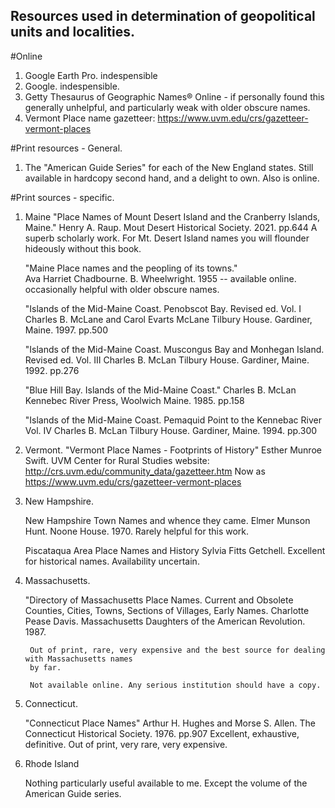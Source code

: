 ## Resources used in determination of geopolitical units and localities.

#Online
1. Google Earth Pro. indespensible
2. Google. indespensible.
3. Getty Thesaurus of Geographic Names® Online - if personally found this generally unhelpful, and particularly weak with older obscure names.
4. Vermont Place name gazetteer: https://www.uvm.edu/crs/gazetteer-vermont-places

#Print resources - General.
1. The "American Guide Series" for each of the New England states. Still available in hardcopy second hand, and a delight to own. Also is online.

#Print sources - specific.
1. Maine
	"Place Names of Mount Desert Island and the Cranberry Islands, Maine."
		Henry A. Raup. Mout Desert Historical Society. 2021. pp.644
		A superb scholarly work. For Mt. Desert Island names you will flounder hideously without this book.

	"Maine Place names and the peopling  of its towns."  
		Ava Harriet Chadbourne. B. Wheelwright. 1955 -- available online.
		occasionally helpful with older obscure names.

	"Islands of the Mid-Maine Coast. Penobscot Bay. Revised ed. Vol. I
		Charles B. McLane and Carol Evarts McLane
		Tilbury House. Gardiner, Maine. 1997. pp.500

	"Islands of the Mid-Maine Coast. Muscongus Bay and Monhegan Island. Revised ed. Vol. III
		Charles B. McLan
		Tilbury House. Gardiner, Maine. 1992. pp.276

	"Blue Hill Bay. Islands of the Mid-Maine Coast." 
		Charles B. McLan
		Kennebec River Press, Woolwich Maine. 1985. pp.158

	"Islands of the Mid-Maine Coast. Pemaquid Point to the Kennebac River Vol. IV
		Charles B. McLan
		Tilbury House. Gardiner, Maine. 1994. pp.300
	
2. Vermont.
	"Vermont Place Names - Footprints of History"
	Esther Munroe Swift.
	UVM Center for Rural Studies website: http://crs.uvm.edu/community_data/gazetteer.htm
	Now as https://www.uvm.edu/crs/gazetteer-vermont-places

3. New Hampshire.

	New Hampshire Town Names and whence they came.
	Elmer Munson Hunt. Noone House. 1970. 
	Rarely helpful for this work.

	Piscataqua Area Place Names and History
	Sylvia Fitts Getchell.
	Excellent for historical names.
	Availability uncertain.

4. Massachusetts.

	"Directory of Massachusetts Place Names.
		Current and Obsolete Counties, Cities, Towns, Sections of Villages, Early Names.
		Charlotte Pease Davis. Massachusetts Daughters of the American Revolution. 1987.

		Out of print, rare, very expensive and the best source for dealing with Massachusetts names
		by far.

		Not available online. Any serious institution should have a copy.

5. Connecticut.

	"Connecticut Place Names"
	Arthur H. Hughes and Morse S. Allen.
	The Connecticut Historical Society. 1976. pp.907
	Excellent, exhaustive, definitive.
	Out of print, very rare, very expensive.



6. Rhode Island

	Nothing particularly useful available to me. Except the volume of the American Guide series.
